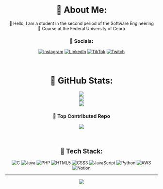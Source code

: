 <div style="text-align: center;">

#  🦊 About Me:
🍒 Hello, I am a student in the second period of the Software Engineering <br/>
🍒 Course at the Federal University of Ceará
<br/>

### 🍒 Socials:
[![Instagram](https://img.shields.io/badge/Instagram-%23E4405F.svg?logo=Instagram&logoColor=white)](https://www.instagram.com/carlacristina.sa?igsh=MWNhN3N5YmE1OGM1bw==) 
[![LinkedIn](https://img.shields.io/badge/LinkedIn-%230077B5.svg?logo=linkedin&logoColor=white)](https://www.linkedin.com/in/carla-cristina-engsoft/) 
[![TikTok](https://img.shields.io/badge/TikTok-%23000000.svg?logo=TikTok&logoColor=white)](https://tiktok.com/@c.cristin4x) 
[![Twitch](https://img.shields.io/badge/Twitch-%239146FF.svg?logo=Twitch&logoColor=white)](https://twitch.tv/carlacristin4) 

<br/> 

#  🦊 GitHub Stats:
![](https://github-readme-stats.vercel.app/api?username=CarlaCristinaSA&theme=gruvbox_light&hide_border=false&include_all_commits=true&count_private=false)<br/>
![](https://github-readme-streak-stats.herokuapp.com/?user=CarlaCristinaSA&theme=gruvbox_light&hide_border=false)<br/>
![](https://github-readme-stats.vercel.app/api/top-langs/?username=CarlaCristinaSA&theme=gruvbox_light&hide_border=false&include_all_commits=true&count_private=false&layout=compact)

### 🍒 Top Contributed Repo
![](https://github-contributor-stats.vercel.app/api?username=CarlaCristinaSA&limit=5&theme=gruvbox_light&combine_all_yearly_contributions=true)

<br/>

##  🍒 Tech Stack:
![C](https://img.shields.io/badge/c-%2300599C.svg?style=for-the-badge&logo=c&logoColor=white) 
![Java](https://img.shields.io/badge/java-%23ED8B00.svg?style=for-the-badge&logo=openjdk&logoColor=white) 
![PHP](https://img.shields.io/badge/php-%23777BB4.svg?style=for-the-badge&logo=php&logoColor=white) 
![HTML5](https://img.shields.io/badge/html5-%23E34F26.svg?style=for-the-badge&logo=html5&logoColor=white) 
![CSS3](https://img.shields.io/badge/css3-%231572B6.svg?style=for-the-badge&logo=css3&logoColor=white) 
![JavaScript](https://img.shields.io/badge/javascript-%23323330.svg?style=for-the-badge&logo=javascript&logoColor=%23F7DF1E) 
![Python](https://img.shields.io/badge/python-3670A0?style=for-the-badge&logo=python&logoColor=ffdd54) 
![AWS](https://img.shields.io/badge/AWS-%23FF9900.svg?style=for-the-badge&logo=amazon-aws&logoColor=white)
![Notion](https://img.shields.io/badge/Notion-%23000000.svg?style=for-the-badge&logo=notion&logoColor=white)

---
[![](https://visitcount.itsvg.in/api?id=CarlaCristinaSA&icon=7&color=10)](https://visitcount.itsvg.in)

</div>
